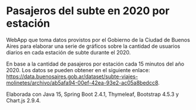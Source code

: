 # Pasajeros del subte en 2020 por estación

WebApp que toma datos provistos por el Gobierno de la Ciudad de Buenos Aires para elaborar una serie de gráficos sobre la cantidad de usuarios diarios en cada estación de subte durante el 2020. 

En base a la cantidad de pasajeros por estación cada 15 minutos del año 2020. Los datos se pueden obtener en el siguiente enlace: https://data.buenosaires.gob.ar/dataset/subte-viajes-molinetes/archivo/ab5afa94-00ef-42ea-93e2-ac05a8bedcc8.

Elaborada con Java 15, Spring Boot 2.4.1, Thymeleaf, Bootstrap 4.5.3 y Chart.js 2.9.4.